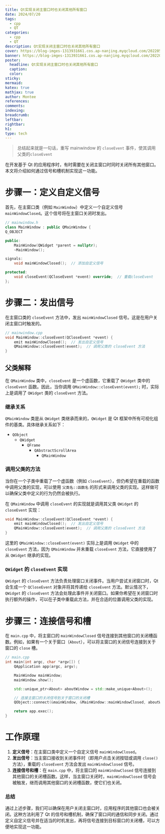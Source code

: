 ```yaml
---
title: Qt实现关闭主窗口时也关闭其他所有窗口
date: 2024/07/20
tags:
  - cpp
  - QT
categories:
  - cpp
  - QT
description: Qt实现关闭主窗口时也关闭其他所有窗口
cover: https://blog-imges-1313931661.cos.ap-nanjing.myqcloud.com/20220530203948_dd1b1.gif
banner: https://blog-imges-1313931661.cos.ap-nanjing.myqcloud.com/20220530203948_dd1b1.gif
poster:
  headline: Qt实现关闭主窗口时也关闭其他所有窗口
  caption: 
  color: 
sticky: 
mermaid: 
katex: true
mathjax: true
author: Montee
references: 
comments: 
indexing: 
breadcrumb: 
leftbar: 
rightbar: 
h1: 
type: tech
---
```


> 总结起来就是一句话，重写 mainwindow 的 `closeEvent` 事件，使其调用父类的`closeEvent`


在开发基于 Qt 的应用程序时，有时需要在关闭主窗口时同时关闭所有其他窗口。本文将介绍如何通过信号和槽机制实现这一功能。

# 步骤一：定义自定义信号

首先，在主窗口类（例如 `MainWindow`）中定义一个自定义信号 `mainWindowClosed`。这个信号将在主窗口关闭时发出。

```cpp
// mainwindow.h
class MainWindow : public QMainWindow {
Q_OBJECT

public:
    MainWindow(QWidget *parent = nullptr);
    ~MainWindow();

signals:
    void mainWindowClosed();  // 添加自定义信号

protected:
    void closeEvent(QCloseEvent *event) override;  // 重载closeEvent
};
```

# 步骤二：发出信号

在主窗口类的 `closeEvent` 方法中，发出 `mainWindowClosed` 信号。这是在用户关闭主窗口时触发的。

```cpp
// mainwindow.cpp
void MainWindow::closeEvent(QCloseEvent *event) {
    emit mainWindowClosed();  // 发出自定义信号
    QMainWindow::closeEvent(event);  // 调用父类的 closeEvent 方法
}
```

## 父类解释

在 `QMainWindow` 类中，`closeEvent` 是一个虚函数，它重载了 `QWidget` 类中的 `closeEvent` 函数。因此，当你调用 `QMainWindow::closeEvent(event);` 时，实际上是调用了 `QWidget` 类的 `closeEvent` 方法。

### 继承关系

`QMainWindow` 类是从 `QWidget` 类继承而来的，`QWidget` 是 Qt 框架中所有可视化组件的基类。具体继承关系如下：

- `QObject`
  - `QWidget`
    - `QFrame`
      - `QAbstractScrollArea`
        - `QMainWindow`

### 调用父类的方法

当你在一个子类中重载了一个虚函数（例如 `closeEvent`），但仍希望在重载的函数中调用父类的实现，可以使用 `父类名::函数名` 的形式来调用父类的实现。这样做可以确保父类中定义的行为仍然会被执行。

在 `QMainWindow` 中调用 `closeEvent` 的实现就是调用其父类 `QWidget` 的 `closeEvent` 实现：

```cpp
void MainWindow::closeEvent(QCloseEvent *event) {
    emit mainWindowClosed();  // 发出自定义信号
    QMainWindow::closeEvent(event);  // 调用父类的 closeEvent 方法
}
```

这里的 `QMainWindow::closeEvent(event)` 实际上是调用 `QWidget` 中的 `closeEvent` 方法，因为 `QMainWindow` 并未重载 `closeEvent` 方法，它直接使用了从 `QWidget` 继承的实现。

### `QWidget` 的 `closeEvent` 实现

`QWidget` 的 `closeEvent` 方法负责处理窗口关闭事件。当用户尝试关闭窗口时，Qt 会生成一个 `QCloseEvent` 对象并将其传递给 `closeEvent` 方法。默认情况下，`QWidget` 的 `closeEvent` 方法会处理此事件并关闭窗口。如果你希望在关闭窗口时执行额外的操作，可以在子类中重载此方法，并在合适的位置调用父类的实现。


# 步骤三：连接信号和槽

在 `main.cpp` 中，将主窗口的 `mainWindowClosed` 信号连接到其他窗口的关闭槽函数。例如，如果有一个关于窗口（`About`），可以将主窗口的关闭信号连接到关于窗口的 `close` 槽。

```cpp
// main.cpp
int main(int argc, char *argv[]) {
    QApplication app(argc, argv);

    MainWindow mainWindow;
    mainWindow.show();

    std::unique_ptr<About> aboutWindow = std::make_unique<About>();

    // 连接主窗口的关闭信号到关于窗口的关闭槽
    QObject::connect(&mainWindow, &MainWindow::mainWindowClosed, aboutWindow.get(), &QWidget::close);

    return app.exec();
}
```

# 工作原理

1. **定义信号**：在主窗口类中定义一个自定义信号 `mainWindowClosed`。
2. **发出信号**：当主窗口接收到关闭事件时（即用户点击关闭按钮或调用 `close()` 方法），重载的 `closeEvent` 方法会发出 `mainWindowClosed` 信号。
3. **连接信号和槽**：在 `main.cpp` 中，将主窗口的 `mainWindowClosed` 信号连接到其他窗口的关闭槽函数。这样，当主窗口关闭时，`mainWindowClosed` 信号会被触发，继而调用其他窗口的关闭槽函数，使它们也关闭。

### 总结

通过上述步骤，我们可以确保在用户关闭主窗口时，应用程序的其他窗口也会被关闭。这种方法利用了 Qt 的信号和槽机制，确保了窗口间的通信和同步关闭。通过定义自定义信号并在适当的时机发出，再将信号连接到目标窗口的关闭槽，可以方便地实现这一功能。